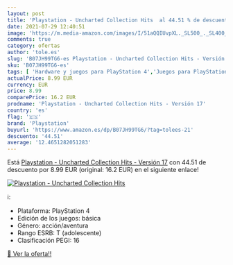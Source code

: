 ```yaml
---
layout: post
title: 'Playstation - Uncharted Collection Hits  al 44.51 % de descuento'
date: 2021-07-29 12:40:51
image: 'https://m.media-amazon.com/images/I/51aQQIUvpXL._SL500_._SL400_.jpg'
comments: true
category: ofertas
author: 'tole.es'
slug: 'B07JH99TG6-es Playstation - Uncharted Collection Hits - Versión 17'
sku: 'B07JH99TG6-es'
tags: [ 'Hardware y juegos para PlayStation 4','Juegos para PlayStation 4','Videojuegos','playstation', ]
actualPrice: 8.99 EUR
currency: EUR
price: 8.99
comparePrice: 16.2 EUR
prodname: 'Playstation - Uncharted Collection Hits - Versión 17'
country: 'es'
flag: '🇪🇸'
brand: 'Playstation'
buyurl: 'https://www.amazon.es/dp/B07JH99TG6/?tag=tolees-21'
descuento: '44.51'
average: '12.4651282051283'
---
```


Está [Playstation - Uncharted Collection Hits - Versión 17](https://www.amazon.es/dp/B07JH99TG6/?tag=tolees-21) con 44.51 de descuento por 8.99 EUR (original: 16.2 EUR) en el siguiente enlace!

[![Playstation - Uncharted Collection Hits ](https://m.media-amazon.com/images/I/51aQQIUvpXL._SL500_._SL400_.jpg)](https://www.amazon.es/dp/B07JH99TG6/?tag=tolees-21)

ℹ️:

- Plataforma: PlayStation 4
- Edición de los juegos: básica
- Género: acción/aventura
- Rango ESRB: T (adolescente)
- Clasificación PEGI: 16

[🛒 Ver la oferta!!](https://www.amazon.es/dp/B07JH99TG6/?tag=tolees-21)
